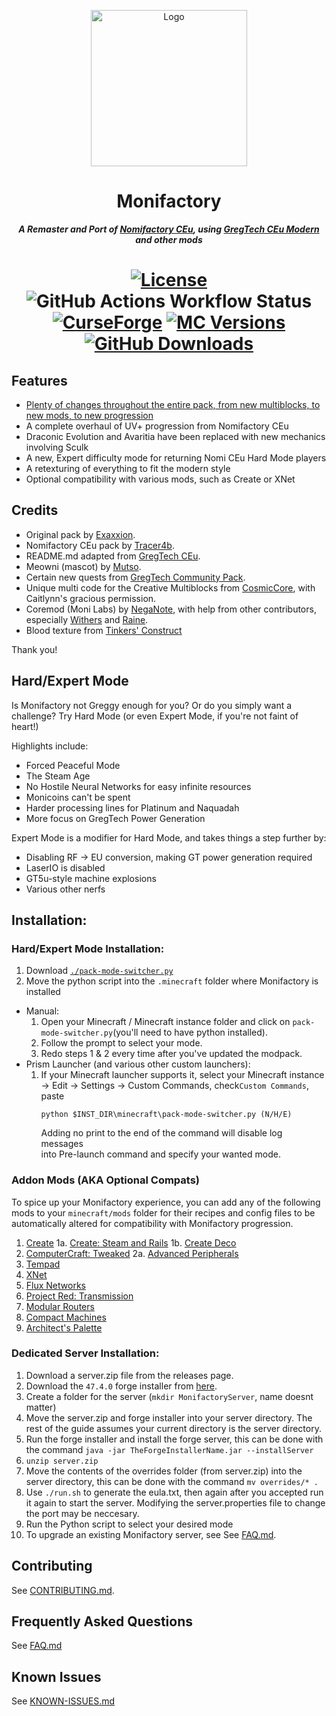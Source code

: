 <p align="center"><img src="https://github.com/ThePansmith/Monifactory/assets/70342772/4ac1d5e7-0610-4f44-bfed-b3b2022eecc0" height="250" alt="Logo"></p>
<h1 align="center">Monifactory</h1>
<p align="center"><b><i>A Remaster and Port of <a href="https://github.com/Nomi-CEu/Nomi-CEu"> Nomifactory CEu</a>, using <a href="https://github.com/GregTechCEu/GregTech-Modern"> GregTech CEu Modern</a> and other mods</i></b></p>
<h1 align="center">
    <a href="https://github.com/ThePansmith/Monifactory/blob/main/LICENSE.md"><img src="https://img.shields.io/github/license/Nomi-CEu/Nomi-CEu?style=for-the-badge&logo=github" alt="License"></a>
    <img src="https://img.shields.io/github/actions/workflow/status/ThePansmith/Monifactory/build_pr.yml?branch=main&style=for-the-badge&label=Dev%20Build" alt="GitHub Actions Workflow Status">
    <!-- <a href="https://discord.com/invite/zwQzqP8b6q"><img src="https://img.shields.io/discord/927050775073534012?style=for-the-badge&logo=discord&color=5865F2&labelColor=grey&label=+" alt="Discord"></a> -->
    <br>
    <a href="https://www.curseforge.com/minecraft/modpacks/Monifactory"><img src="https://cf.way2muchnoise.eu/monifactory.svg?badge_style=for_the_badge" alt="CurseForge"></a>
    <a href="https://www.curseforge.com/minecraft/modpacks/Monifactory"><img src="https://cf.way2muchnoise.eu/versions/For%20MC_Monifactory_all.svg?badge_style=for_the_badge" alt="MC Versions"></a>
    <a href="https://github.com/ThePansmith/Monifactory/releases"><img src="https://img.shields.io/github/downloads/ThePansmith/Monifactory/total?style=for-the-badge&labelColor=grey&logo=github&label=+" alt="GitHub Downloads"></a>
</h1>

## Features
- [Plenty of changes throughout the entire pack, from new multiblocks, to new mods, to new progression](CHANGELOG.md)
- A complete overhaul of UV+ progression from Nomifactory CEu
- Draconic Evolution and Avaritia have been replaced with new mechanics involving Sculk
- A new, Expert difficulty mode for returning Nomi CEu Hard Mode players
- A retexturing of everything to fit the modern style
- Optional compatibility with various mods, such as Create or XNet

## Credits
- Original pack by [Exaxxion](https://github.com/Exaxxion).
- Nomifactory CEu pack by [Tracer4b](https://github.com/tracer4b).  
- README.md adapted from [GregTech CEu](https://github.com/GregTechCEu/GregTech).  
- Meowni (mascot) by [Mutso](https://bsky.app/profile/did:plc:pgazjc76vpn6mr7rldk56ugq).  
- Certain new quests from [GregTech Community Pack](https://github.com/GregTechCEu/GregTech-Community-Pack).  
- Unique multi code for the Creative Multiblocks from [CosmicCore](https://github.com/Frontiers-PackForge/CosmicCore), with Caitlynn's gracious permission.
- Coremod (Moni Labs) by [NegaNote](https://github.com/NegaNote), with help from other contributors, especially [Withers](https://github.com/WithersChat) and [Raine](https://github.com/AE2-Enthusiast).
- Blood texture from [Tinkers' Construct](https://www.curseforge.com/minecraft/mc-mods/tinkers-construct)

Thank you!

## Hard/Expert Mode
Is Monifactory not Greggy enough for you? Or do you simply want a challenge? Try Hard Mode (or even Expert Mode, if you're not faint of heart!)

Highlights include:

- Forced Peaceful Mode
- The Steam Age
- No Hostile Neural Networks for easy infinite resources
- Monicoins can't be spent
- Harder processing lines for Platinum and Naquadah
- More focus on GregTech Power Generation

Expert Mode is a modifier for Hard Mode, and takes things a step further by:

- Disabling RF -> EU conversion, making GT power generation required
- LaserIO is disabled
- GT5u-style machine explosions
- Various other nerfs

## Installation:

### Hard/Expert Mode Installation:
1. Download [``./pack-mode-switcher.py``](https://github.com/ThePansmith/Monifactory/blob/main/pack-mode-switcher.py)
2. Move the python script into the ``.minecraft`` folder where Monifactory is installed
- Manual:
    1. Open your Minecraft / Minecraft instance folder and click on ``pack-mode-switcher.py``(you'll need to have python installed).
    2. Follow the prompt to select your mode.
    3. Redo steps 1 & 2 every time after you've updated the modpack.
- Prism Launcher (and various other custom launchers):
    1. If your Minecraft launcher supports it, select your Minecraft instance -> Edit -> Settings -> Custom Commands, check``Custom Commands``, paste
       ```
       python $INST_DIR\minecraft\pack-mode-switcher.py (N/H/E)
       ```
       Adding no print to the end of the command will disable log messages\
       into Pre-launch command and specify your wanted mode.

### Addon Mods (AKA Optional Compats)
To spice up your Monifactory experience, you can add any of the following mods to your ``minecraft/mods`` folder for their recipes and config files to be automatically altered for compatibility with Monifactory progression.
1. [Create](https://www.curseforge.com/minecraft/mc-mods/create)
    1a. [Create: Steam and Rails](https://www.curseforge.com/minecraft/mc-mods/create-steam-n-rails)
    1b. [Create Deco](https://www.curseforge.com/minecraft/mc-mods/create-deco)
2. [ComputerCraft: Tweaked](https://modrinth.com/mod/cc-tweaked)
    2a. [Advanced Peripherals](https://www.curseforge.com/minecraft/mc-mods/advanced-peripherals)
3. [Tempad](https://www.curseforge.com/minecraft/mc-mods/tempad)
4. [XNet](https://www.curseforge.com/minecraft/mc-mods/xnet)
5. [Flux Networks](https://www.curseforge.com/minecraft/mc-mods/flux-networks)
6. [Project Red: Transmission](https://www.curseforge.com/minecraft/mc-mods/project-red-transmission)
7. [Modular Routers](https://www.curseforge.com/minecraft/mc-mods/modular-routers)
8. [Compact Machines](https://www.curseforge.com/minecraft/mc-mods/compact-machines)
9. [Architect's Palette](https://www.curseforge.com/minecraft/mc-mods/architects-palette)

### Dedicated Server Installation:
1. Download a server.zip file from the releases page.
2. Download the ``47.4.0`` forge installer from [here](https://files.minecraftforge.net/net/minecraftforge/forge/index_1.20.1.html).
3. Create a folder for the server (``mkdir MonifactoryServer``, name doesnt matter)
4. Move the server.zip and forge installer into your server directory. The rest of the guide assumes your current directory is the server directory.
5. Run the forge installer and install the forge server, this can be done with the command ``java -jar TheForgeInstallerName.jar --installServer``
6. ``unzip server.zip``
7. Move the contents of the overrides folder (from server.zip) into the server directory, this can be done with the command ``mv overrides/* .``
8. Use ``./run.sh`` to generate the eula.txt, then again after you accepted run it again to start the server. Modifying the server.properties file to change the port may be neccesary.
9. Run the Python script to select your desired mode
10. To upgrade an existing Monifactory server, see See [FAQ.md](FAQ.md).

## Contributing

See [CONTRIBUTING.md](CONTRIBUTING.md).

## Frequently Asked Questions

See [FAQ.md](FAQ.md)

## Known Issues

See [KNOWN-ISSUES.md](KNOWN-ISSUES.md)
